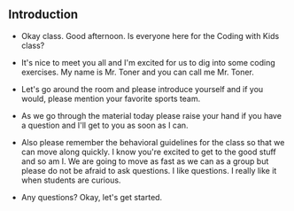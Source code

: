 
## Introduction

- Okay class.  Good afternoon.  Is everyone here for the Coding with Kids class? 

- It's nice to meet you all and I'm excited for us to dig into some coding exercises.  My name is Mr. Toner and you can call me Mr. Toner.

- Let's go around the room and please introduce yourself and if you would, please mention your favorite sports team. 

- As we go through the material today please raise your hand if you have a question and I'll get to you as soon as I can.

- Also please remember the behavioral guidelines for the class so that we can move along quickly.  I know you're excited to get to the good stuff and so am I.  We are going to move as fast as we can as a group but please do not be afraid to ask questions.  I like questions.  I really like it when students are curious. 

- Any questions?  Okay, let's get started. 

